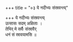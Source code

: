 +++
title = "०३ ये नदीभ्यः संस्रवन्त्य्"

+++
ये नदीभ्यः संस्रवन्त्य्  
उत्सासः सदम् अक्षिताः ।  
तेभिर् मे सर्वैः संस्रावैर्  
धनं सं स्रावयामसि ॥